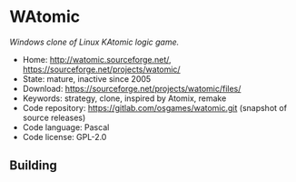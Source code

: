 # WAtomic

_Windows clone of Linux KAtomic logic game._

- Home: http://watomic.sourceforge.net/, https://sourceforge.net/projects/watomic/
- State: mature, inactive since 2005
- Download: https://sourceforge.net/projects/watomic/files/
- Keywords: strategy, clone, inspired by Atomix, remake
- Code repository: https://gitlab.com/osgames/watomic.git (snapshot of source releases)
- Code language: Pascal
- Code license: GPL-2.0

## Building

